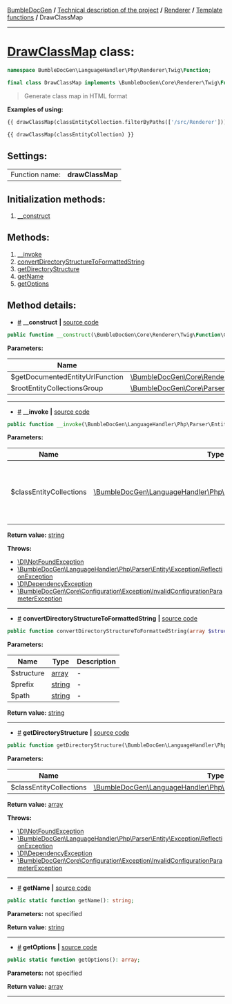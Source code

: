 <!-- {% raw %} -->
<embed> <a href="/docs/readme.md">BumbleDocGen</a> <b>/</b> <a href="/docs/tech/readme.md">Technical description of the project</a> <b>/</b> <a href="/docs/tech/3.renderer/readme.md">Renderer</a> <b>/</b> <a href="/docs/tech/3.renderer/twigCustomFunctions.md">Template functions</a> <b>/</b> DrawClassMap<hr> </embed>

<h1>
    <a href="https://github.com/bumble-tech/bumble-doc-gen/blob/master/src/LanguageHandler/Php/Renderer/Twig/Function/DrawClassMap.php#L25">DrawClassMap</a> class:
</h1>





```php
namespace BumbleDocGen\LanguageHandler\Php\Renderer\Twig\Function;

final class DrawClassMap implements \BumbleDocGen\Core\Renderer\Twig\Function\CustomFunctionInterface
```

<blockquote>Generate class map in HTML format</blockquote>


<b>Examples of using:</b>

```php
{{ drawClassMap(classEntityCollection.filterByPaths(['/src/Renderer'])) }}

```

```php
{{ drawClassMap(classEntityCollection) }}

```




<h2>Settings:</h2>

<table>
    <tr>
        <td>Function name:</td>
        <td><b>drawClassMap</b></td>
    </tr>
</table>




<h2>Initialization methods:</h2>

<ol>
<li>
    <a href="#m-construct">__construct</a>
    </li>
</ol>

<h2>Methods:</h2>

<ol>
<li>
    <a href="#m-invoke">__invoke</a>
    </li>
<li>
    <a href="#mconvertdirectorystructuretoformattedstring">convertDirectoryStructureToFormattedString</a>
    </li>
<li>
    <a href="#mgetdirectorystructure">getDirectoryStructure</a>
    </li>
<li>
    <a href="#mgetname">getName</a>
    </li>
<li>
    <a href="#mgetoptions">getOptions</a>
    </li>
</ol>







<h2>Method details:</h2>

<div class='method_description-block'>

<ul>
<li><a name="m-construct" href="#m-construct">#</a>
 <b>__construct</b>
    <b>|</b> <a href="https://github.com/bumble-tech/bumble-doc-gen/blob/master/src/LanguageHandler/Php/Renderer/Twig/Function/DrawClassMap.php#L30">source code</a></li>
</ul>

```php
public function __construct(\BumbleDocGen\Core\Renderer\Twig\Function\GetDocumentedEntityUrl $getDocumentedEntityUrlFunction, \BumbleDocGen\Core\Parser\Entity\RootEntityCollectionsGroup $rootEntityCollectionsGroup);
```



<b>Parameters:</b>

<table>
    <thead>
    <tr>
        <th>Name</th>
        <th>Type</th>
        <th>Description</th>
    </tr>
    </thead>
    <tbody>
            <tr>
            <td>$getDocumentedEntityUrlFunction</td>
            <td><a href='https://github.com/bumble-tech/bumble-doc-gen/blob/master/src/Core/Renderer/Twig/Function/GetDocumentedEntityUrl.php'>\BumbleDocGen\Core\Renderer\Twig\Function\GetDocumentedEntityUrl</a></td>
            <td>-</td>
        </tr>
            <tr>
            <td>$rootEntityCollectionsGroup</td>
            <td><a href='https://github.com/bumble-tech/bumble-doc-gen/blob/master/src/Core/Parser/Entity/RootEntityCollectionsGroup.php'>\BumbleDocGen\Core\Parser\Entity\RootEntityCollectionsGroup</a></td>
            <td>-</td>
        </tr>
        </tbody>
</table>



</div>
<hr>
<div class='method_description-block'>

<ul>
<li><a name="m-invoke" href="#m-invoke">#</a>
 <b>__invoke</b>
    <b>|</b> <a href="https://github.com/bumble-tech/bumble-doc-gen/blob/master/src/LanguageHandler/Php/Renderer/Twig/Function/DrawClassMap.php#L59">source code</a></li>
</ul>

```php
public function __invoke(\BumbleDocGen\LanguageHandler\Php\Parser\Entity\ClassEntityCollection $classEntityCollections): string;
```



<b>Parameters:</b>

<table>
    <thead>
    <tr>
        <th>Name</th>
        <th>Type</th>
        <th>Description</th>
    </tr>
    </thead>
    <tbody>
            <tr>
            <td>$classEntityCollections</td>
            <td><a href='https://github.com/bumble-tech/bumble-doc-gen/blob/master/src/LanguageHandler/Php/Parser/Entity/ClassEntityCollection.php'>\BumbleDocGen\LanguageHandler\Php\Parser\Entity\ClassEntityCollection</a></td>
            <td>The collection of entities for which the class map will be generated</td>
        </tr>
        </tbody>
</table>

<b>Return value:</b> <a href='https://www.php.net/manual/en/language.types.string.php'>string</a>


<b>Throws:</b>
<ul>
<li>
    <a href="#">\DI\NotFoundException</a></li>

<li>
    <a href="/docs/tech/3.renderer/classes/ReflectionException.md">\BumbleDocGen\LanguageHandler\Php\Parser\Entity\Exception\ReflectionException</a></li>

<li>
    <a href="#">\DI\DependencyException</a></li>

<li>
    <a href="/docs/tech/3.renderer/classes/InvalidConfigurationParameterException.md">\BumbleDocGen\Core\Configuration\Exception\InvalidConfigurationParameterException</a></li>

</ul>

</div>
<hr>
<div class='method_description-block'>

<ul>
<li><a name="mconvertdirectorystructuretoformattedstring" href="#mconvertdirectorystructuretoformattedstring">#</a>
 <b>convertDirectoryStructureToFormattedString</b>
    <b>|</b> <a href="https://github.com/bumble-tech/bumble-doc-gen/blob/master/src/LanguageHandler/Php/Renderer/Twig/Function/DrawClassMap.php#L136">source code</a></li>
</ul>

```php
public function convertDirectoryStructureToFormattedString(array $structure, string $prefix = '│', string $path = '/'): string;
```



<b>Parameters:</b>

<table>
    <thead>
    <tr>
        <th>Name</th>
        <th>Type</th>
        <th>Description</th>
    </tr>
    </thead>
    <tbody>
            <tr>
            <td>$structure</td>
            <td><a href='https://www.php.net/manual/en/language.types.array.php'>array</a></td>
            <td>-</td>
        </tr>
            <tr>
            <td>$prefix</td>
            <td><a href='https://www.php.net/manual/en/language.types.string.php'>string</a></td>
            <td>-</td>
        </tr>
            <tr>
            <td>$path</td>
            <td><a href='https://www.php.net/manual/en/language.types.string.php'>string</a></td>
            <td>-</td>
        </tr>
        </tbody>
</table>

<b>Return value:</b> <a href='https://www.php.net/manual/en/language.types.string.php'>string</a>


</div>
<hr>
<div class='method_description-block'>

<ul>
<li><a name="mgetdirectorystructure" href="#mgetdirectorystructure">#</a>
 <b>getDirectoryStructure</b>
    <b>|</b> <a href="https://github.com/bumble-tech/bumble-doc-gen/blob/master/src/LanguageHandler/Php/Renderer/Twig/Function/DrawClassMap.php#L101">source code</a></li>
</ul>

```php
public function getDirectoryStructure(\BumbleDocGen\LanguageHandler\Php\Parser\Entity\ClassEntityCollection $classEntityCollections): array;
```



<b>Parameters:</b>

<table>
    <thead>
    <tr>
        <th>Name</th>
        <th>Type</th>
        <th>Description</th>
    </tr>
    </thead>
    <tbody>
            <tr>
            <td>$classEntityCollections</td>
            <td><a href='https://github.com/bumble-tech/bumble-doc-gen/blob/master/src/LanguageHandler/Php/Parser/Entity/ClassEntityCollection.php'>\BumbleDocGen\LanguageHandler\Php\Parser\Entity\ClassEntityCollection</a></td>
            <td>-</td>
        </tr>
        </tbody>
</table>

<b>Return value:</b> <a href='https://www.php.net/manual/en/language.types.array.php'>array</a>


<b>Throws:</b>
<ul>
<li>
    <a href="#">\DI\NotFoundException</a></li>

<li>
    <a href="/docs/tech/3.renderer/classes/ReflectionException.md">\BumbleDocGen\LanguageHandler\Php\Parser\Entity\Exception\ReflectionException</a></li>

<li>
    <a href="#">\DI\DependencyException</a></li>

<li>
    <a href="/docs/tech/3.renderer/classes/InvalidConfigurationParameterException.md">\BumbleDocGen\Core\Configuration\Exception\InvalidConfigurationParameterException</a></li>

</ul>

</div>
<hr>
<div class='method_description-block'>

<ul>
<li><a name="mgetname" href="#mgetname">#</a>
 <b>getName</b>
    <b>|</b> <a href="https://github.com/bumble-tech/bumble-doc-gen/blob/master/src/LanguageHandler/Php/Renderer/Twig/Function/DrawClassMap.php#L36">source code</a></li>
</ul>

```php
public static function getName(): string;
```



<b>Parameters:</b> not specified

<b>Return value:</b> <a href='https://www.php.net/manual/en/language.types.string.php'>string</a>


</div>
<hr>
<div class='method_description-block'>

<ul>
<li><a name="mgetoptions" href="#mgetoptions">#</a>
 <b>getOptions</b>
    <b>|</b> <a href="https://github.com/bumble-tech/bumble-doc-gen/blob/master/src/LanguageHandler/Php/Renderer/Twig/Function/DrawClassMap.php#L41">source code</a></li>
</ul>

```php
public static function getOptions(): array;
```



<b>Parameters:</b> not specified

<b>Return value:</b> <a href='https://www.php.net/manual/en/language.types.array.php'>array</a>


</div>
<hr>

<!-- {% endraw %} -->